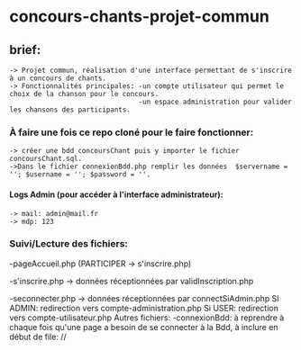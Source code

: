 # concours-chants-projet-commun

## brief:

    -> Projet commun, réalisation d'une interface permettant de s'inscrire à un concours de chants.
    -> Fonctionnalités principales: -un compte utilisateur qui permet le choix de la chanson pour le concours.
                                    -un espace administration pour valider les chansons des participants.

### À faire une fois ce repo cloné pour le faire fonctionner:
    -> créer une bdd concoursChant puis y importer le fichier concoursChant.sql.
    ->Dans le fichier connexionBdd.php remplir les données  $servername = ''; $username = ''; $password = ''.
    

#### Logs Admin (pour accéder à l'interface administrateur):

    -> mail: admin@mail.fr
    -> mdp: 123

### Suivi/Lecture des fichiers:
-pageAccueil.php (PARTICIPER -> s'inscrire.php)

-s'inscrire.php -> données réceptionnées par validInscription.php

-seconnecter.php -> données réceptionnées par connectSiAdmin.php
SI ADMIN: redirection vers compte-administration.php
Si USER: redirection vers compte-utilisateur.php
Autres fichiers:
-connexionBdd: à reprendre à chaque fois qu'une page a besoin de se connecter à la Bdd, à inclure en début de file: //<?php include './connexionBdd.php'; ?>
